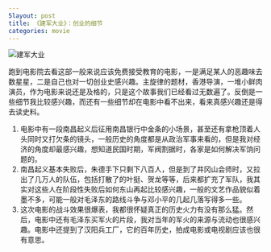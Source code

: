 ```yaml
---
5layout: post
title: 《建军大业》：创业的细节
categories: movie
---
```


![建军大业](https://img1.doubanio.com/view/movie_poster_cover/lpst/public/p2493892158.webp)

跑到电影院去看这部一般来说应该免费接受教育的电影，一是满足某人的恶趣味去数星星，二是自己也对一切创业史感兴趣。主旋律的题材，香港导演，一堆小鲜肉演员，作为电影来说还是及格的，只是这个故事我们已经看过无数遍了。反倒是一些细节我比较感兴趣，而还有一些细节却在电影中看不出来，看来真感兴趣还是得去读史料。

1. 电影中有一段南昌起义后征用南昌银行中金条的小场景，甚至还有拿枪顶着人头同时又打欠条的镜头，一般历史的角度都是从政治军事来看的，但是我对经济的角度却最感兴趣，想知道民国时期，军阀割据时，各家是如何解决军饷问题的。
2. 南昌起义基本失败后，朱德手下只剩下八百人，但是到了井冈山会师时，又拉出了几万人的队伍，包括打散了的叶挺、贺龙等等，后来都扩充了军队，我其实对这些人在阶段性失败后如何东山再起比较感兴趣，一般的文艺作品貌似着墨不多，可能一般对毛泽东的路线斗争与邓小平的几起几落写得多一些。
3. 这次电影的战斗效果很爆表，我都很怀疑真正的历史火力有没有那么猛。然后，电影中还有毛泽东买军火的片段，我对当年的军火的来源与流动也很感兴趣。电影中还提到了汉阳兵工厂，它的百年历史，拍成电影或电视剧应该也很有意思。

